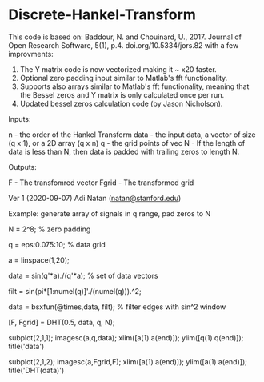 # Discrete-Hankel-Transform

This code is based on: Baddour, N. and Chouinard, U., 2017. Journal of Open Research Software, 5(1), p.4. doi.org/10.5334/jors.82  with a few improvments:

1. The Y matrix code is now vectorized making it ~ x20 faster. 
2. Optional zero padding input similar to Matlab's fft functionality.
3. Supports also arrays similar to Matlab's fft functionality, meaning that the Bessel zeros and Y matrix is only calculated once per run.
4. Updated bessel zeros calculation code (by Jason Nicholson).

Inputs:

   n      - the order of the Hankel Transform
  data   - the input data, a vector of size (q x 1), or a 2D array (q x n)
  q      - the grid points of vec
  N      - If the length of data is less than N, then data is padded with trailing zeros to length N.
  
 Outputs:

  F      - The transfomred vector
  Fgrid  - The transformed grid


   Ver 1 (2020-09-07)
   Adi Natan (natan@stanford.edu)

Example: generate array of signals in q range, pad zeros to N

N    = 2^8;               % zero padding

q    = eps:0.075:10;      % data grid

a    = linspace(1,20);     

data = sin(q'*a)./(q'*a); % set of data vectors

filt = sin(pi*[1:numel(q)]'./(numel(q))).^2;

data = bsxfun(@times,data, filt); % filter edges with sin^2 window

[F, Fgrid] = DHT(0.5, data, q, N);
 
 
 
  subplot(2,1,1);   imagesc(a,q,data);   xlim([a(1) a(end)]);    ylim([q(1) q(end)]);   title('data')
 
  subplot(2,1,2);   imagesc(a,Fgrid,F);   xlim([a(1) a(end)]);   ylim([a(1) a(end)]);   title('DHT(data)')
